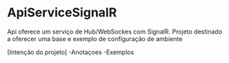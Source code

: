 # ApiServiceSignalR


Api oferece um serviço de Hub/WebSockes com SignalR.
Projeto destinado a oferecer uma base e exemplo de configuração de ambiente

[Intenção do projeto]
-Anotaçoes 
-Exemplos
